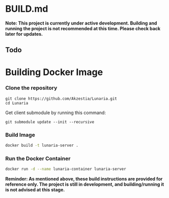 # BUILD.md

**Note: This project is currently under active development. Building and running the project is not recommended at this time. Please check back later for updates.**

## Todo 

# Building Docker Image

### Clone the repository
```git
git clone https://github.com/Akzestia/Lunaria.git
cd Lunaria
```

Get client submodule by running this command:
```
git submodule update --init --recursive
```

### Build Image
```sh
docker build -t lunaria-server .
```

### Run the Docker Container
```sh
docker run -d --name lunaria-container lunaria-server
```

**Reminder: As mentioned above, these build instructions are provided for reference only. The project is still in development, and building/running it is not advised at this stage.**
